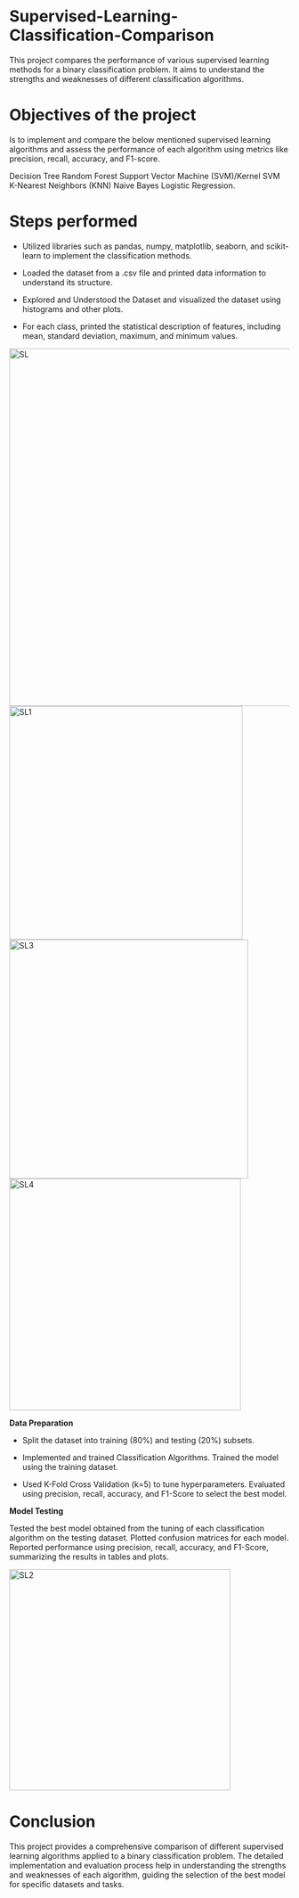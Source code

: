 # Supervised-Learning-Classification-Comparison

This project compares the performance of various supervised learning methods for a binary classification problem. It aims to understand the strengths and weaknesses of different classification algorithms.

# Objectives of the project

Is to implement and compare the below mentioned supervised learning algorithms and assess the performance of each algorithm using metrics like precision, recall, accuracy, and F1-score.

Decision Tree
Random Forest
Support Vector Machine (SVM)/Kernel SVM
K-Nearest Neighbors (KNN)
Naive Bayes
Logistic Regression.

# Steps performed

* Utilized libraries such as pandas, numpy, matplotlib, seaborn, and scikit-learn to implement the classification methods.

* Loaded the dataset from a .csv file and printed data information to understand its structure.

* Explored and Understood the Dataset and visualized the dataset using histograms and other plots.

* For each class, printed the statistical description of features, including mean, standard deviation, maximum, and minimum values.

<img width="642" alt="SL" src="https://github.com/GiridharDhanapal/Supervised-Learning-Classification-Comparison/assets/117945886/4c2b2212-a680-449b-9dfe-de504a13c92f">

<img width="419" alt="SL1" src="https://github.com/GiridharDhanapal/Supervised-Learning-Classification-Comparison/assets/117945886/e6bf2ea7-e523-4d1c-bfa8-0545c9f6c1eb">

<img width="429" alt="SL3" src="https://github.com/GiridharDhanapal/Supervised-Learning-Classification-Comparison/assets/117945886/66819318-5668-4c61-98f5-d74922fe831a">

<img width="416" alt="SL4" src="https://github.com/GiridharDhanapal/Supervised-Learning-Classification-Comparison/assets/117945886/1767cbed-be3e-46e8-88ee-0de298ce8797">

**Data Preparation**

* Split the dataset into training (80%) and testing (20%) subsets. 

* Implemented and trained Classification Algorithms. Trained the model using the training dataset. 

* Used K-Fold Cross Validation (k=5) to tune hyperparameters. Evaluated using precision, recall, accuracy, and F1-Score to select the best model.

**Model Testing**

Tested the best model obtained from the tuning of each classification algorithm on the testing dataset. Plotted confusion matrices for each model. Reported performance using precision, recall, accuracy, and F1-Score, summarizing the results in tables and plots.

<img width="397" alt="SL2" src="https://github.com/GiridharDhanapal/Supervised-Learning-Classification-Comparison/assets/117945886/fcd1c16b-513f-49eb-8030-694df31c2dcc">


# Conclusion

This project provides a comprehensive comparison of different supervised learning algorithms applied to a binary classification problem. The detailed implementation and evaluation process help in understanding the strengths and weaknesses of each algorithm, guiding the selection of the best model for specific datasets and tasks.

